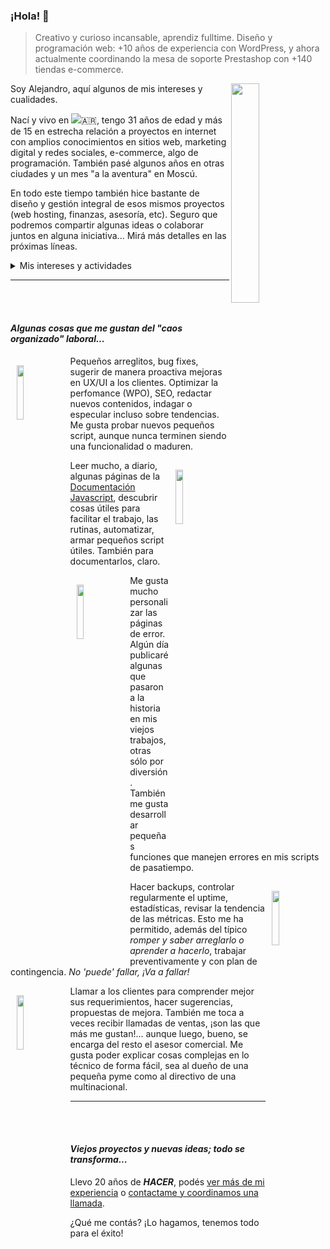 ### ¡Hola! 👋

> Creativo y curioso incansable, aprendiz fulltime. Diseño y programación web: +10 años de experiencia con WordPress, y ahora actualmente coordinando la mesa de soporte Prestashop con +140 tiendas e-commerce.

<!--
**alelazcano/alelazcano** is a ✨ _special_ ✨ repository because its `README.md` (this file) appears on your GitHub profile.

Here are some ideas to get you started:

- 🔭 Actualmente trabajando en una agencia e-commerce y una decena de proyectos freelance.
- 🌱 Estoy en permanente lectura, aprendizaje y creando pequeños desarrollos en Javascript y PHP.
- 👯 Me interesa colaborar en Grupos de Facebook y foros de E-commerce y Pymes en proceso de transformación digital.
- 🤔 Algunas veces también me cuestiono sobre cómo funciona el mundo, cada vez menos humano y más digital.
- 💬 Me gusta intercambiar ideas, cuestionar los procesos, promover el conocimiento compartido y hablar de todo.
- 📫 Si bien me encuentro cómodo en mi trabajo actual, me gusta continuar recibiendo propuestas.
- 😄 Aún cuando el día amanece gris, es una decisión el sonreir y sobreponerse a los estados de ánimos y el desequilibrio de las energías.
- ⚡ Me divierte planificar mis viajes futuros, y se que cumpliré todos mis sueños.

- 🧬 Cursé 2 años de Biotecnología y tecnología de los alimentos.
- 🎓 Oficialmente técnico en calidad y comercialización (agropecuaria).
- 🌱 Perito clasificador de cereales, oleaginosas y legumbres.

⭐
-->

<img align="right" width="30%" src="https://media.giphy.com/media/yU0vrGBTI6TKg/giphy.gif">Soy Alejandro, aquí algunos de mis intereses y cualidades.

Nací y vivo en <img src="https://icons.iconarchive.com/icons/wikipedia/flags/24/AR-Argentina-Flag-icon.png" />🇦🇷, tengo 31 años de edad y más de 15 en estrecha relación a proyectos en internet con amplios conocimientos en sitios web, marketing digital y redes sociales, e-commerce, algo de programación. También pasé algunos años en otras ciudades y un mes "a la aventura" en Moscú.

En todo este tiempo también hice bastante de diseño y gestión integral de esos mismos proyectos (web hosting, finanzas, asesoría, etc). Seguro que podremos compartir algunas ideas o colaborar juntos en alguna iniciativa... Mirá más detalles en las próximas líneas.

<details>
  <summary>Mis intereses y actividades</summary>
 
#### _En lo personal..._
- 📚 Lectura, me gusta aprender de todos los rubros y temas: negocios, espiritualidad, ciencia _fácil_.
- 🌇 Los atardeceres en soledad o con compañía, adoro esos momentos.
- 💸 Me gusta pensar el dinero como _un medio_ para acercarme a mis objetivos.
- ⛰️ Las escapadas los fines de semana a las Sierras de Córdoba, caminata, ríos...

#### _A qué lo me dedico..._
- 📊 Una década trabajando en redes de blogs, webs, WordPress, Community Manager y Marketing Digital.
- 🛍️ Desde hace varios años, 100% dedicado al e-commerce, sobre todo pymes.
- ✨ Actualmente trabajo en una agencia e-commerce, en la mesa de soporte Prestashop.
- 🚀 Me gusta optimizar los sitios web en todos sus aspectos (SEO, WPO, UX, UI).
- ✔️ Intento ser ordenado, organizarme, tener checklist y documentar mis procesos.


#### _También..._ <img align="right" width="30%" src="https://media.giphy.com/media/11vhCpFcD3um7m/giphy.gif">
- 💬 Suelo escribir sobre **[ecommerce, WordPress, Prestashop](https://ayudaecommerce.com)**,blogs y marketing en varios sitios.
- 🎓 Brindé [talleres](http://cordoba.ir.ar/), [seminarios](https://www.facebook.com/events/573900942960933/) y [webinars](https://www.youtube.com/watch?v=xr5FlhpGekQ).
- ⚡ Apoyo algunas webs educativas, ONGs solidarias y brindo ocasionalmente asesoría gratuita a microemprendedores.
- <img src="https://icons.iconarchive.com/icons/wikipedia/flags/16/RU-Russia-Flag-icon.png" />🇷🇺 En 2016 viajé durante 1 mes a Moscú, me encantaría volver pronto.

También podés ver más de mí en **[linkedin](https://linkedin.com/in/alejandrolazcano)**, mi perfil en **[dev.to](https://dev.to/alelazcano)** y encontrarme también en otras redes sociales como **[hashnode](https://alelazcano.hashnode.dev)**, Twitter, **[Unsplash](https://unsplash.com/@lazcano)** y otras...

</details>

<hr /><br /><br />

#### _Algunas cosas que me gustan del "caos organizado" laboral..._

<img align="left" width="15%" style="margin: 15px 10px;" src="https://media.giphy.com/media/3zhxq2ttgN6rEw8SDx/giphy.gif">

Pequeños arreglitos, bug fixes, sugerir de manera proactiva mejoras en UX/UI a los clientes. Optimizar la perfomance (WPO), SEO, redactar nuevos contenidos, indagar o especular incluso sobre tendencias. Me gusta probar nuevos pequeños script, aunque nunca terminen siendo una funcionalidad o maduren.

<img align="right" width="15%" style="margin: 15px 10px;" src="https://media.giphy.com/media/L8K62iTDkzGX6/giphy.gif">
 
Leer mucho, a diario, algunas páginas de la [Documentación Javascript](https://developer.mozilla.org/es/docs/Web/API/Console), descubrir cosas útiles para facilitar el trabajo, las rutinas, automatizar, armar pequeños script útiles. También para documentarlos, claro.
 
 
<img align="left" width="15%" style="margin: 15px 10px;" src="https://media.giphy.com/media/TqiwHbFBaZ4ti/giphy.gif">
 
Me gusta mucho personalizar las páginas de error. Algún día publicaré algunas que pasaron a la historia en mis viejos trabajos, otras sólo por diversión. También me gusta desarrollar pequeñas funciones que manejen errores en mis scripts de pasatiempo.
 
<img align="right" width="15%" style="margin: 15px 10px;" src="https://media.giphy.com/media/1pA5hJo0ubWqG0cHqp/giphy.gif">
 
 
Hacer backups, controlar regularmente el uptime, estadísticas, revisar la tendencia de las métricas. Esto me ha permitido, además del típico _romper y saber arreglarlo o aprender a hacerlo_, trabajar preventivamente y con plan de contingencia. _No 'puede' fallar, ¡Va a fallar!_

<img align="left" width="15%" style="margin: 15px 10px;" src="https://media.giphy.com/media/3oz8xT4M88PfOPcFmU/giphy.gif">

Llamar a los clientes para comprender mejor sus requerimientos, hacer sugerencias, propuestas de mejora. También me toca a veces recibir llamadas de ventas, ¡son las que más me gustan!... aunque luego, bueno, se encarga del resto el asesor comercial. Me gusta poder explicar cosas complejas en lo técnico de forma fácil, sea al dueño de una pequeña pyme como al directivo de una multinacional.

<hr /><br /><br />

#### _Viejos proyectos y nuevas ideas; todo se transforma..._

Llevo 20 años de _**HACER**_, podés [ver más de mi experiencia](https://github.com/alelazcano/alelazcano/blob/master/career-roadmap.md) o [contactame y coordinamos una llamada](https://linkedin.com/in/alejandrolazcano).

<!-- Por último, lee más sobre [WordPress, Prestashop y medios de pago y correos para e-commerce en Argentina](https://ayudaecommerce.com) en _AyudaEcommerce.com_ un proyecto que reciéntemente comencé hace un año como un anotador/blog en localhost.
-->

¿Qué me contás? ¡Lo hagamos, tenemos todo para el éxito!

